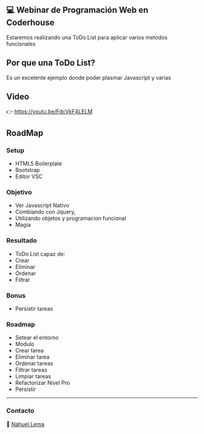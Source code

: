 ## 💻 Webinar de Programación Web en Coderhouse
Estaremos realizando una ToDo List para aplicar varios metodos funcionales

## Por que una ToDo List?
Es un excelente ejemplo donde poder plasmar Javascript y varias

## Video 
👉 https://youtu.be/FdcVkF4LELM

## RoadMap

### Setup
- HTML5 Boilerplate
- Bootstrap
- Editor VSC

### Objetivo
- Ver Javascript Nativo
- Combiando con Jquery, 
- Utilizando objetos y programacion funcional
- Magia

### Resultado
- ToDo List capaz de:
- Crear
- Eliminar
- Ordenar
- Filtrar

### Bonus
- Persistir tareas

### Roadmap
- Setear el entorno
- Modulo
- Crear tarea
- Eliminar tarea
- Ordenar tareas
- Filtrar tareas
- Limpiar tareas
- Refactorizar Nivel Pro
- Persistir

---

### Contacto

👋 [Nahuel Lema](https://www.linkedin.com/in/nahuellema/)
